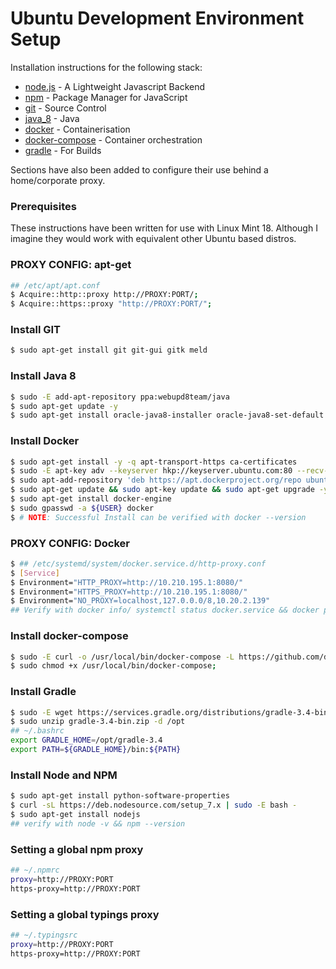 # Ubuntu Development Environment Setup
Installation instructions for the following stack:
* [node.js] - A Lightweight Javascript Backend
* [npm] - Package Manager for JavaScript
* [git] - Source Control
* [java_8] - Java
* [docker] - Containerisation
* [docker-compose] - Container orchestration
* [gradle] - For Builds

Sections have also been added to configure their use behind a home/corporate proxy.

### Prerequisites
These instructions have been written for use with Linux Mint 18. Although I imagine they would work with equivalent other Ubuntu based distros. 

### PROXY CONFIG: apt-get
```sh
## /etc/apt/apt.conf
$ Acquire::http::proxy http://PROXY:PORT/;
$ Acquire::https::proxy "http://PROXY:PORT/";
```
### Install GIT
```sh
$ sudo apt-get install git git-gui gitk meld
```
### Install Java 8
```sh
$ sudo -E add-apt-repository ppa:webupd8team/java
$ sudo apt-get update -y
$ sudo apt-get install oracle-java8-installer oracle-java8-set-default
```
### Install Docker
```sh
$ sudo apt-get install -y -q apt-transport-https ca-certificates
$ sudo -E apt-key adv --keyserver hkp://keyserver.ubuntu.com:80 --recv-keys 36A1D7869245C8950F966E92D8576A8BA88D21E9
$ sudo apt-add-repository 'deb https://apt.dockerproject.org/repo ubuntu-xenial main'
$ sudo apt-get update && sudo apt-key update && sudo apt-get upgrade -y
$ sudo apt-get install docker-engine
$ sudo gpasswd -a ${USER} docker
$ # NOTE: Successful Install can be verified with docker --version
```
### PROXY CONFIG: Docker
```sh
$ ## /etc/systemd/system/docker.service.d/http-proxy.conf
$ [Service]
$ Environment="HTTP_PROXY=http://10.210.195.1:8080/"
$ Environment="HTTPS_PROXY=http://10.210.195.1:8080/"
$ Environment="NO_PROXY=localhost,127.0.0.0/8,10.20.2.139"
## Verify with docker info/ systemctl status docker.service && docker pull hello-world
```
### Install docker-compose
```sh
$ sudo -E curl -o /usr/local/bin/docker-compose -L https://github.com/docker/compose/releases/download/1.11.1/docker-compose-$(uname -s)-$(uname -m);
$ sudo chmod +x /usr/local/bin/docker-compose;
```
### Install Gradle
```sh
$ sudo -E wget https://services.gradle.org/distributions/gradle-3.4-bin.zip
$ sudo unzip gradle-3.4-bin.zip -d /opt
## ~/.bashrc
export GRADLE_HOME=/opt/gradle-3.4
export PATH=${GRADLE_HOME}/bin:${PATH}
```
### Install Node and NPM
```sh
$ sudo apt-get install python-software-properties
$ curl -sL https://deb.nodesource.com/setup_7.x | sudo -E bash -
$ sudo apt-get install nodejs
## verify with node -v && npm --version
```
### Setting a global npm proxy
```sh
## ~/.npmrc
proxy=http://PROXY:PORT
https-proxy=http://PROXY:PORT
```
### Setting a global typings proxy
```sh
## ~/.typingsrc
proxy=http://PROXY:PORT
https-proxy=http://PROXY:PORT
```

   [npm]: <https://www.npmjs.com/>
   [node.js]: <http://nodejs.org>
   [git]: <https://github.com/>
   [java_8]: <http://www.oracle.com/technetwork/java/javase/overview/java8-2100321.html>
   [docker]: <https://www.docker.com/>
   [docker-compose]: <https://docs.docker.com/compose/>
   [gradle]: <https://gradle.org/>
